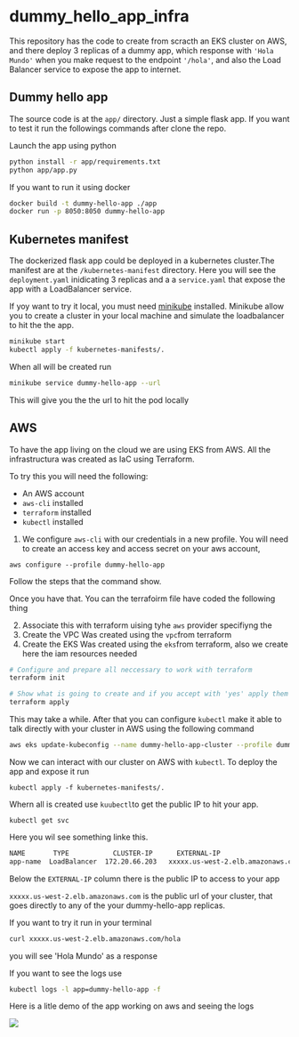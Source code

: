 # dummy_hello_app_infra

This repository has the code to create from scracth an EKS cluster on AWS, and there deploy 3 replicas of a dummy app, which response with `'Hola Mundo'` when you make request to the endpoint `'/hola'`, and also the Load Balancer service to expose the app to internet.
## Dummy hello app
The source code is at the `app/` directory. Just a simple flask app. If you want to test it run the followings commands after clone the repo.

Launch the app using python
``` bash
python install -r app/requirements.txt
python app/app.py
```

If you want to run it using docker
```bash
docker build -t dummy-hello-app ./app
docker run -p 8050:8050 dummy-hello-app
```

## Kubernetes manifest

The dockerized flask app could be deployed in a kubernetes cluster.The manifest are at the `/kubernetes-manifest` directory. Here you will see the `deployment.yaml` inidicating 3 replicas and a a `service.yaml` that expose the app with a LoadBalancer service.

If yoy want to try it local, you must need [minikube](https://minikube.sigs.k8s.io/docs/start/) installed. Minikube allow you to create a cluster in your local machine and simulate the loadbalancer to hit the the app.

```bash 
minikube start
kubectl apply -f kubernetes-manifests/.
```
When all will be created run
```bash 
minikube service dummy-hello-app --url
```
This will give you the the url to hit the pod locally

## AWS
To have the app living on the cloud we are using EKS from AWS. All the infrastructura was created as IaC using Terraform. 

To try this you will need the following:
- An AWS account
- `aws-cli` installed
- `terraform` installed
- `kubectl` installed

1. We configure `aws-cli` with our credentials in a new profile. You will need to create an access key and access secret on your aws account,

```
aws configure --profile dummy-hello-app
```
Follow the steps that the command show.

Once you have that. You can the terrafoirm file have coded the following thing

2. Associate this with terraform uising tyhe `aws` provider specifiyng the 
3. Create the VPC
    Was created using the `vpc`from terraform
3. Create the EKS
    Was created using the `eks`from terraform, also we create here the iam resources needed


```bash 
# Configure and prepare all neccessary to work with terraform 
terraform init

# Show what is going to create and if you accept with 'yes' apply them on AWS
terraform apply
```

This may take a while. After that you can configure `kubectl` make it able to talk directly with your cluster in AWS using the following command

```bash
aws eks update-kubeconfig --name dummy-hello-app-cluster --profile dummy-hello-app
```

Now we can interact with our cluster on AWS with `kubectl`. To deploy the app and expose it run

```
kubectl apply -f kubernetes-manifests/.
```

Whern all is created use `kuubectl`to get the public IP to hit your app.
```
kubectl get svc
```
Here you wil see something linke this. 
```bash
NAME       TYPE           CLUSTER-IP      EXTERNAL-IP                       PORT(S)        AGE
app-name  LoadBalancer  172.20.66.203   xxxxx.us-west-2.elb.amazonaws.com   80:32130/TCP   10m
```
Below the `EXTERNAL-IP` column there is the public IP to access to your app

`xxxxx.us-west-2.elb.amazonaws.com` is the public url of your cluster, that goes directly to any of the your dummy-hello-app replicas.

If you want to try it run in your terminal
```bash
curl xxxxx.us-west-2.elb.amazonaws.com/hola
```
you will see 'Hola Mundo' as a response


If you want to see the logs use

```bash 
kubectl logs -l app=dummy-hello-app -f
```

Here is a litle demo of the app working on aws and seeing the logs

![](demo.gif)


